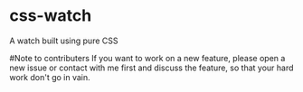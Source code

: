 # css-watch
A watch built using pure CSS

#Note to contributers
If you want to work on a new feature, please open a new issue or contact with me first and discuss the feature, so that your hard work don't go in vain.
